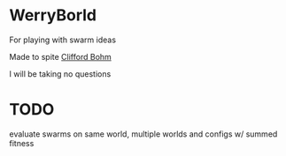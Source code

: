 # WerryBorld
For playing with swarm ideas

Made to spite [Clifford Bohm](https://cliffbohm.weebly.com/)

I will be taking no questions

# TODO
evaluate swarms on same world, multiple worlds and configs w/ summed fitness 
